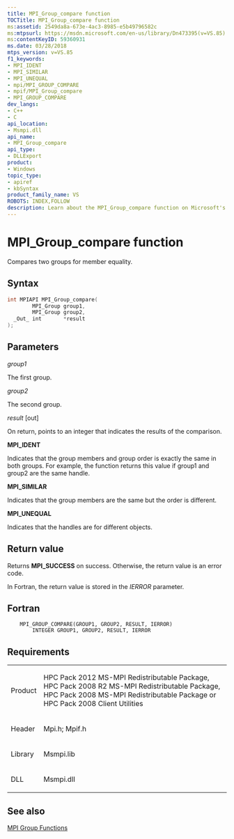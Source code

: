 ```yaml
---
title: MPI_Group_compare function
TOCTitle: MPI_Group_compare function
ms:assetid: 2549da8a-673e-4ac3-8985-e5b49796582c
ms:mtpsurl: https://msdn.microsoft.com/en-us/library/Dn473395(v=VS.85)
ms:contentKeyID: 59360931
ms.date: 03/28/2018
mtps_version: v=VS.85
f1_keywords:
- MPI_IDENT
- MPI_SIMILAR
- MPI_UNEQUAL
- mpi/MPI_GROUP_COMPARE
- mpif/MPI_Group_compare
- MPI_GROUP_COMPARE
dev_langs:
- C++
- C
api_location:
- Msmpi.dll
api_name:
- MPI_Group_compare
api_type:
- DLLExport
product:
- Windows
topic_type:
- apiref
- kbSyntax
product_family_name: VS
ROBOTS: INDEX,FOLLOW
description: Learn about the MPI_Group_compare function on Microsoft's site. Understand its syntax, parameters, return values, and how it compares two groups for member equality.
---
```


# MPI\_Group\_compare function

Compares two groups for member equality.

## Syntax

``` c++
int MPIAPI MPI_Group_compare(
        MPI_Group group1,
        MPI_Group group2,
  _Out_ int       *result
);
```

## Parameters

*group1*

The first group.

*group2*

The second group.

*result* \[out\]

On return, points to an integer that indicates the results of the comparison.

**MPI\_IDENT**

Indicates that the group members and group order is exactly the same in both groups. For example, the function returns this value if group1 and group2 are the same handle.

**MPI\_SIMILAR**

Indicates that the group members are the same but the order is different.

**MPI\_UNEQUAL**

Indicates that the handles are for different objects.

## Return value

Returns **MPI\_SUCCESS** on success. Otherwise, the return value is an error code.

In Fortran, the return value is stored in the *IERROR* parameter.

## Fortran

``` FORTRAN
    MPI_GROUP_COMPARE(GROUP1, GROUP2, RESULT, IERROR)
        INTEGER GROUP1, GROUP2, RESULT, IERROR
```

## Requirements

<table>
<colgroup>
<col/>
<col/>
</colgroup>
<tbody>
<tr class="odd">
<td><p>Product</p></td>
<td><p>HPC Pack 2012 MS-MPI Redistributable Package, HPC Pack 2008 R2 MS-MPI Redistributable Package, HPC Pack 2008 MS-MPI Redistributable Package or HPC Pack 2008 Client Utilities</p></td>
</tr>
<tr class="even">
<td><p>Header</p></td>
<td>Mpi.h;
Mpif.h</td>
</tr>
<tr class="odd">
<td><p>Library</p></td>
<td>Msmpi.lib</td>
</tr>
<tr class="even">
<td><p>DLL</p></td>
<td>Msmpi.dll</td>
</tr>
</tbody>
</table>


## See also

[MPI Group Functions](mpi-group-functions.md)

